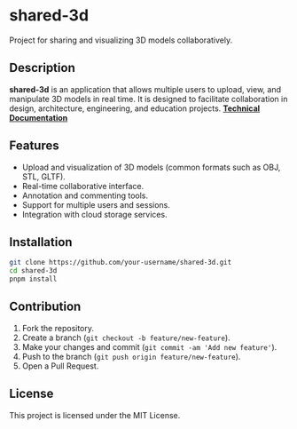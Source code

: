 # shared-3d

Project for sharing and visualizing 3D models collaboratively.

## Description

**shared-3d** is an application that allows multiple users to upload, view, and manipulate 3D models in real time. It is designed to facilitate collaboration in design, architecture, engineering, and education projects.
**[Technical Documentation](docs/globals.md)**

## Features

- Upload and visualization of 3D models (common formats such as OBJ, STL, GLTF).
- Real-time collaborative interface.
- Annotation and commenting tools.
- Support for multiple users and sessions.
- Integration with cloud storage services.

## Installation

```bash
git clone https://github.com/your-username/shared-3d.git
cd shared-3d
pnpm install
```

## Contribution

1. Fork the repository.
2. Create a branch (`git checkout -b feature/new-feature`).
3. Make your changes and commit (`git commit -am 'Add new feature'`).
4. Push to the branch (`git push origin feature/new-feature`).
5. Open a Pull Request.

## License

This project is licensed under the MIT License.
